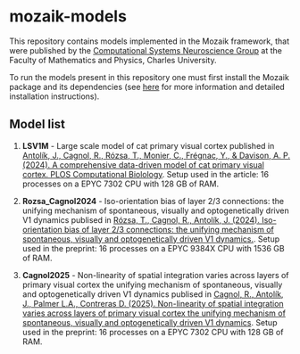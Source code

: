 # mozaik-models
This repository contains models implemented in the Mozaik framework, that were published by the [Computational Systems Neuroscience Group](http://csng.mff.cuni.cz/) at the Faculty of Mathematics and Physics, Charles University. 

To run the models present in this repository one must first install the Mozaik package and its dependencies (see [here](https://github.com/CSNG-MFF/mozaik) for more information and detailed installation instructions).

## Model list

1. **LSV1M**  - Large scale model of cat primary visual cortex published in [Antolík, J., Cagnol, R., Rózsa, T., Monier, C., Frégnac, Y., & Davison, A. P. (2024). A comprehensive data-driven model of cat primary visual cortex. PLOS Computational Biolology](https://pmc.ncbi.nlm.nih.gov/articles/PMC11371232/). Setup used in the article: 16 processes on a EPYC 7302 CPU with 128 GB of RAM.
        
2. **Rozsa_Cagnol2024**  - Iso-orientation bias of layer 2/3 connections: the unifying mechanism of spontaneous, visually and optogenetically driven V1 dynamics publised in [Rózsa, T., Cagnol, R., Antolík, J. (2024). Iso-orientation bias of layer 2/3 connections: the unifying mechanism of spontaneous, visually and optogenetically driven V1 dynamics.](https://www.biorxiv.org/content/10.1101/2024.11.19.624284v1). Setup used in the preprint: 16 processes on a EPYC 9384X CPU with 1536 GB of RAM.
 
3. **Cagnol2025**  - Non-linearity of spatial integration varies across layers of primary visual cortex the unifying mechanism of spontaneous, visually and optogenetically driven V1 dynamics publised in [Cagnol, R., Antolík, J., Palmer L.A., Contreras D. (2025). Non-linearity of spatial integration varies across layers of primary visual cortex the unifying mechanism of spontaneous, visually and optogenetically driven V1 dynamics](https://www.biorxiv.org/content/10.1101/2025.04.10.648107v2.full). Setup used in the preprint: 16 processes on a EPYC 7302 CPU with 128 GB of RAM.
 
